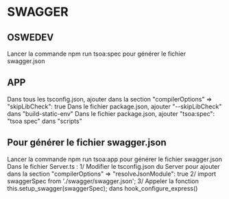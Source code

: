 # SWAGGER
## OSWEDEV
Lancer la commande npm run tsoa:spec pour générer le fichier swagger.json

## APP
Dans tous les tsconfig.json, ajouter dans la section "compilerOptions" => "skipLibCheck": true
Dans le fichier package.json, ajouter "--skipLibCheck" dans "build-static-env"
Dans le fichier package.json, ajouter "tsoa:spec": "tsoa spec" dans "scripts"

## Pour générer le fichier swagger.json
Lancer la commande npm run tsoa:app pour générer le fichier swagger.json
Dans le fichier Server.ts : 
1/ Modifier le tsconfig.json du Server pour ajouter dans la section "compilerOptions" => "resolveJsonModule": true
2/ import swaggerSpec from './swagger/swagger.json';
3/ Appeler la fonction this.setup_swagger(swaggerSpec); dans hook_configure_express()